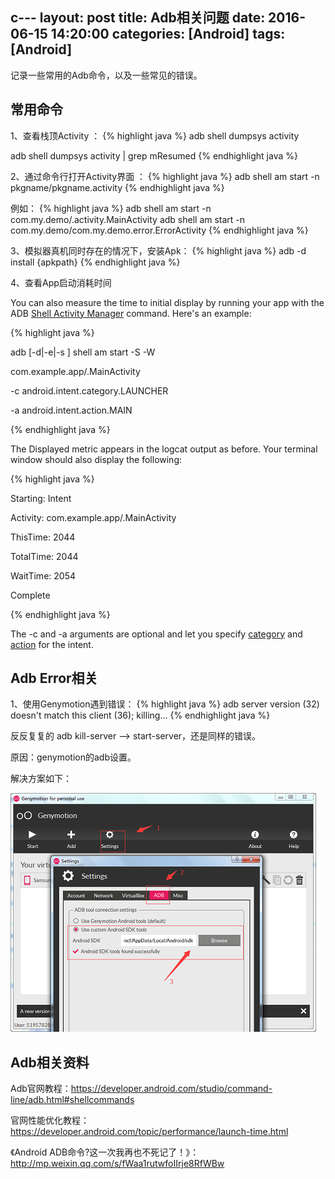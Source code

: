 
c---
layout: post
title: Adb相关问题
date: 2016-06-15 14:20:00
categories: [Android]
tags: [Android]
---

记录一些常用的Adb命令，以及一些常见的错误。
<!--more-->

##  常用命令

1、查看栈顶Activity ：
{% highlight java %}
adb shell dumpsys activity 

adb shell dumpsys activity | grep mResumed
{% endhighlight java %}

2、通过命令行打开Activity界面 ：
{% highlight java %}
adb shell am start -n pkgname/pkgname.activity 
{% endhighlight java %}

例如：
{% highlight java %}
adb shell am start -n com.my.demo/.activity.MainActivity 
adb shell am start -n com.my.demo/com.my.demo.error.ErrorActivity
{% endhighlight java %}

3、模拟器真机同时存在的情况下，安装Apk：
{% highlight java %}
adb -d install {apkpath}
{% endhighlight java %}

4、查看App启动消耗时间

You can also measure the time to initial display by running your app with the ADB [Shell Activity Manager](https://developer.android.com/studio/command-line/adb.html#shellcommands) command. Here's an example:

{% highlight java %}

adb [-d|-e|-s <serialNumber>] shell am start -S -W

com.example.app/.MainActivity

-c android.intent.category.LAUNCHER

-a android.intent.action.MAIN

{% endhighlight java %}

The Displayed metric appears in the logcat output as before. Your terminal window should also display the following:

{% highlight java %}

Starting: Intent

Activity: com.example.app/.MainActivity

ThisTime: 2044

TotalTime: 2044

WaitTime: 2054

Complete

{% endhighlight java %}

The -c and -a arguments are optional and let you specify [category](https://developer.android.com/guide/topics/manifest/category-element.html) and [action](https://developer.android.com/guide/topics/manifest/action-element.html) for the intent.

##  Adb Error相关

1、使用Genymotion遇到错误：
{% highlight java %}
adb server version (32) doesn't match this client (36); killing...
{% endhighlight java %}

反反复复的 adb kill-server --> start-server，还是同样的错误。

原因：genymotion的adb设置。

解决方案如下：

<img src="/assets/drawable/adb_genymotion_error.jpg"  alt="pic" />


## Adb相关资料

Adb官网教程：<https://developer.android.com/studio/command-line/adb.html#shellcommands>

官网性能优化教程：<https://developer.android.com/topic/performance/launch-time.html>

《Android ADB命令?这一次我再也不死记了！》：<http://mp.weixin.qq.com/s/fWaa1rutwfoIIrje8RfWBw>
